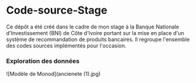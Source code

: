 # Code-source-Stage
Ce dépôt a été créé dans le cadre de mon stage à la Banque Nationale d'Investissement (BNI) de Côte d'Ivoire portant sur la mise en place d'un système de recommandation de produits bancaires. Il regroupe l'ensemble des codes sources implémentés pour l'occasion.

### Exploration des données 
![Modèle de Monod](ancienete (1).jpg)
